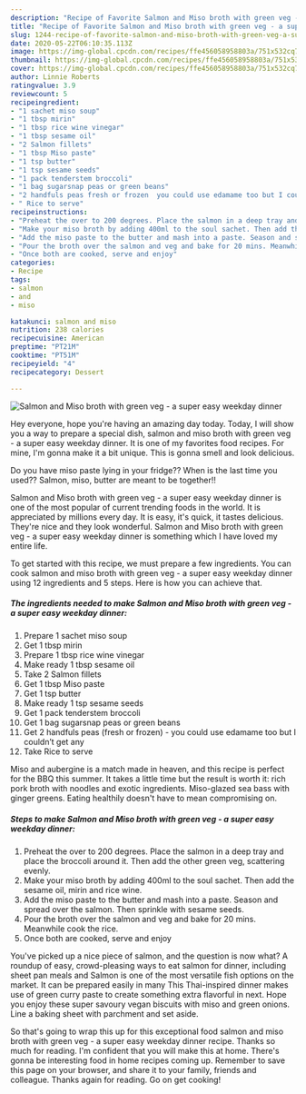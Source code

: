 ```yaml
---
description: "Recipe of Favorite Salmon and Miso broth with green veg - a super easy weekday dinner"
title: "Recipe of Favorite Salmon and Miso broth with green veg - a super easy weekday dinner"
slug: 1244-recipe-of-favorite-salmon-and-miso-broth-with-green-veg-a-super-easy-weekday-dinner
date: 2020-05-22T06:10:35.113Z
image: https://img-global.cpcdn.com/recipes/ffe456058958803a/751x532cq70/salmon-and-miso-broth-with-green-veg-a-super-easy-weekday-dinner-recipe-main-photo.jpg
thumbnail: https://img-global.cpcdn.com/recipes/ffe456058958803a/751x532cq70/salmon-and-miso-broth-with-green-veg-a-super-easy-weekday-dinner-recipe-main-photo.jpg
cover: https://img-global.cpcdn.com/recipes/ffe456058958803a/751x532cq70/salmon-and-miso-broth-with-green-veg-a-super-easy-weekday-dinner-recipe-main-photo.jpg
author: Linnie Roberts
ratingvalue: 3.9
reviewcount: 5
recipeingredient:
- "1 sachet miso soup"
- "1 tbsp mirin"
- "1 tbsp rice wine vinegar"
- "1 tbsp sesame oil"
- "2 Salmon fillets"
- "1 tbsp Miso paste"
- "1 tsp butter"
- "1 tsp sesame seeds"
- "1 pack tenderstem broccoli"
- "1 bag sugarsnap peas or green beans"
- "2 handfuls peas fresh or frozen  you could use edamame too but I couldnt get any"
- " Rice to serve"
recipeinstructions:
- "Preheat the over to 200 degrees. Place the salmon in a deep tray and place the broccoli around it. Then add the other green veg, scattering evenly."
- "Make your miso broth by adding 400ml to the soul sachet. Then add the sesame oil, mirin and rice wine."
- "Add the miso paste to the butter and mash into a paste. Season and spread over the salmon. Then sprinkle with sesame seeds."
- "Pour the broth over the salmon and veg and bake for 20 mins. Meanwhile cook the rice."
- "Once both are cooked, serve and enjoy"
categories:
- Recipe
tags:
- salmon
- and
- miso

katakunci: salmon and miso 
nutrition: 238 calories
recipecuisine: American
preptime: "PT21M"
cooktime: "PT51M"
recipeyield: "4"
recipecategory: Dessert

---
```



![Salmon and Miso broth with green veg - a super easy weekday dinner](https://img-global.cpcdn.com/recipes/ffe456058958803a/751x532cq70/salmon-and-miso-broth-with-green-veg-a-super-easy-weekday-dinner-recipe-main-photo.jpg)

Hey everyone, hope you're having an amazing day today. Today, I will show you a way to prepare a special dish, salmon and miso broth with green veg - a super easy weekday dinner. It is one of my favorites food recipes. For mine, I'm gonna make it a bit unique. This is gonna smell and look delicious.

Do you have miso paste lying in your fridge?? When is the last time you used?? Salmon, miso, butter are meant to be together!!

Salmon and Miso broth with green veg - a super easy weekday dinner is one of the most popular of current trending foods in the world. It is appreciated by millions every day. It is easy, it's quick, it tastes delicious. They're nice and they look wonderful. Salmon and Miso broth with green veg - a super easy weekday dinner is something which I have loved my entire life.


To get started with this recipe, we must prepare a few ingredients. You can cook salmon and miso broth with green veg - a super easy weekday dinner using 12 ingredients and 5 steps. Here is how you can achieve that.

<!--inarticleads1-->

##### The ingredients needed to make Salmon and Miso broth with green veg - a super easy weekday dinner:

1. Prepare 1 sachet miso soup
1. Get 1 tbsp mirin
1. Prepare 1 tbsp rice wine vinegar
1. Make ready 1 tbsp sesame oil
1. Take 2 Salmon fillets
1. Get 1 tbsp Miso paste
1. Get 1 tsp butter
1. Make ready 1 tsp sesame seeds
1. Get 1 pack tenderstem broccoli
1. Get 1 bag sugarsnap peas or green beans
1. Get 2 handfuls peas (fresh or frozen) - you could use edamame too but I couldn’t get any
1. Take  Rice to serve


Miso and aubergine is a match made in heaven, and this recipe is perfect for the BBQ this summer. It takes a little time but the result is worth it: rich pork broth with noodles and exotic ingredients. Miso-glazed sea bass with ginger greens. Eating healthily doesn&#39;t have to mean compromising on. 

<!--inarticleads2-->

##### Steps to make Salmon and Miso broth with green veg - a super easy weekday dinner:

1. Preheat the over to 200 degrees. Place the salmon in a deep tray and place the broccoli around it. Then add the other green veg, scattering evenly.
1. Make your miso broth by adding 400ml to the soul sachet. Then add the sesame oil, mirin and rice wine.
1. Add the miso paste to the butter and mash into a paste. Season and spread over the salmon. Then sprinkle with sesame seeds.
1. Pour the broth over the salmon and veg and bake for 20 mins. Meanwhile cook the rice.
1. Once both are cooked, serve and enjoy


You&#39;ve picked up a nice piece of salmon, and the question is now what? A roundup of easy, crowd-pleasing ways to eat salmon for dinner, including sheet pan meals and Salmon is one of the most versatile fish options on the market. It can be prepared easily in many This Thai-inspired dinner makes use of green curry paste to create something extra flavorful in next. Hope you enjoy these super savoury vegan biscuits with miso and green onions. Line a baking sheet with parchment and set aside. 

So that's going to wrap this up for this exceptional food salmon and miso broth with green veg - a super easy weekday dinner recipe. Thanks so much for reading. I'm confident that you will make this at home. There's gonna be interesting food in home recipes coming up. Remember to save this page on your browser, and share it to your family, friends and colleague. Thanks again for reading. Go on get cooking!
